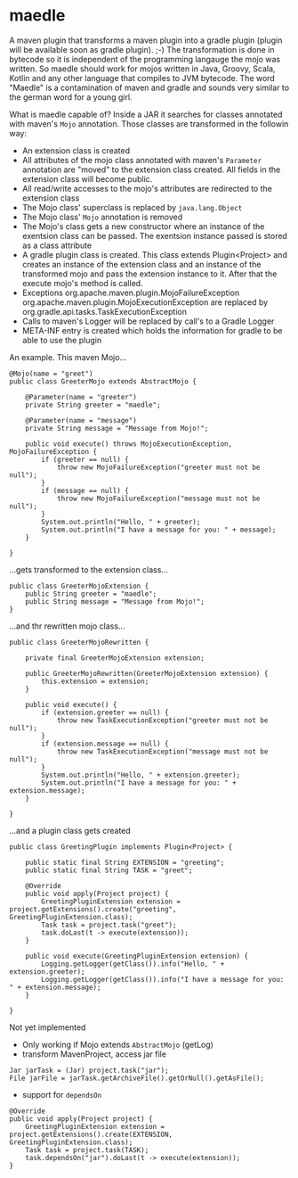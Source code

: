 # maedle

A maven plugin that transforms a maven plugin into a gradle plugin (plugin will be available soon as gradle plugin). ;-)
The transformation is done in bytecode so it is independent of the programming langauge the mojo was written. So maedle should work for mojos written in Java, Groovy, Scala, Kotlin and any other language that compiles to JVM bytecode. 
The word "Maedle" is a contamination of maven and gradle and sounds very similar to the german word for a young girl. 

What is maedle capable of? 
Inside a JAR it searches for classes annotated with maven's ```Mojo``` annotation. Those classes are transformed in the followin way: 
- An extension class is created
- All attributes of the mojo class annotated with maven's ```Parameter``` annotation are "moved" to the extension class created. All fields in the extension class will become public. 
- All read/write accesses to the mojo's attributes are redirected to the extension class
- The Mojo class' superclass is replaced by ```java.lang.Object```
- The Mojo class' ```Mojo``` annotation is removed
- The Mojo's class gets a new constructor where an instance of the exentsion class can be passed. The exentsion instance passed is stored as a class attribute
- A gradle plugin class is created. This class extends Plugin&lt;Project&gt; and creates an instance of the extension class and an instance of the transformed mojo and pass the extension instance to it. After that the execute mojo's method is called. 
- Exceptions org.apache.maven.plugin.MojoFailureException org.apache.maven.plugin.MojoExecutionException are replaced by org.gradle.api.tasks.TaskExecutionException
- Calls to maven's Logger will be replaced by call's to a Gradle Logger
- META-INF entry is created which holds the information for gradle to be able to use the plugin


An example. This maven Mojo...
```
@Mojo(name = "greet")
public class GreeterMojo extends AbstractMojo {

	@Parameter(name = "greeter")
	private String greeter = "maedle";

	@Parameter(name = "message")
	private String message = "Message from Mojo!";

	public void execute() throws MojoExecutionException, MojoFailureException {
		if (greeter == null) {
			throw new MojoFailureException("greeter must not be null");
		}
		if (message == null) {
			throw new MojoFailureException("message must not be null");
		}
		System.out.println("Hello, " + greeter);
		System.out.println("I have a message for you: " + message);
	}

}
```
...gets transformed to the extension class...
```
public class GreeterMojoExtension {
	public String greeter = "maedle";
	public String message = "Message from Mojo!";
}
```
...and thr rewritten mojo class...
```
public class GreeterMojoRewritten {

	private final GreeterMojoExtension extension;

	public GreeterMojoRewritten(GreeterMojoExtension extension) {
		this.extension = extension;
	}

	public void execute() {
		if (extension.greeter == null) {
			throw new TaskExecutionException("greeter must not be null");
		}
		if (extension.message == null) {
			throw new TaskExecutionException("message must not be null");
		}
		System.out.println("Hello, " + extension.greeter);
		System.out.println("I have a message for you: " + extension.message);
	}

}
```
...and a plugin class gets created
```
public class GreetingPlugin implements Plugin<Project> {

	public static final String EXTENSION = "greeting";
	public static final String TASK = "greet";

	@Override
	public void apply(Project project) {
		GreetingPluginExtension extension = project.getExtensions().create("greeting", GreetingPluginExtension.class);
		Task task = project.task("greet");
		task.doLast(t -> execute(extension));
	}

	public void execute(GreetingPluginExtension extension) {
		Logging.getLogger(getClass()).info("Hello, " + extension.greeter);
		Logging.getLogger(getClass()).info("I have a message for you: " + extension.message);
	}

}
```


Not yet implemented
- Only working if Mojo extends ```AbstractMojo``` (getLog)
- transform MavenProject, access jar file
```
Jar jarTask = (Jar) project.task("jar");
File jarFile = jarTask.getArchiveFile().getOrNull().getAsFile();
```
- support for ```dependsOn```
```
@Override
public void apply(Project project) {
	GreetingPluginExtension extension = project.getExtensions().create(EXTENSION, GreetingPluginExtension.class);
	Task task = project.task(TASK);
	task.dependsOn("jar").doLast(t -> execute(extension));
}

```
